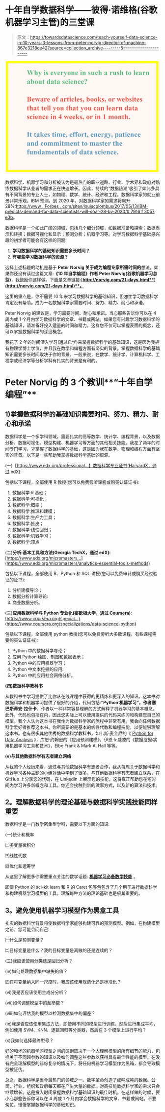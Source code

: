 # 十年自学数据科学——彼得·诺维格(谷歌机器学习主管)的三堂课

> 原文：<https://towardsdatascience.com/teach-yourself-data-science-in-10-years-3-lessons-from-peter-norvig-director-of-machine-867e3218ce42?source=collection_archive---------5----------------------->

![](img/1239ff4b7a62287e96a0c385ae536c54.png)

数据科学、机器学习和分析被认为是最热门的职业道路。行业、学术界和政府对熟练数据科学从业者的需求正在快速增长。因此，持续的“数据热潮”吸引了如此多具有不同背景的专业人士，如物理、数学、统计、经济和工程。数据科学家的就业前景非常乐观。IBM 预测，到 2020 年，对数据科学家的需求将飙升 28%:[https://www . Forbes . com/sites/louiscolombus/2017/05/13/IBM-predicts-demand-for-data-scientists-will-soar-28-by-2020/# 7916 f 3057 e3b](https://www.forbes.com/sites/louiscolumbus/2017/05/13/ibm-predicts-demand-for-data-scientists-will-soar-28-by-2020/#7916f3057e3b)。

数据科学是一个如此广阔的领域，包括几个细分领域，如数据准备和探索；数据表示和转换；数据可视化和显示；预测分析；机器学习等。对学习数据科学基础感兴趣的初学者可能会有这样的问题:

1.  **学习数据科学的基础知识需要多长时间？**
2.  **有哪些学习数据科学的资源？**

选择上述标题的动机是基于 **Peter Norvig 关于成为编程专家所需时间的**想法。如果你还没有读过这篇文章:**《10 年自学编程》作者 Peter Norvig(谷歌机器学习总监)**，我鼓励你这样做。下面是文章链接:[**http://norvig.com/21-days.html**](http://norvig.com/21-days.html)**。**

这里的重点是，你不需要 10 年来学习数据科学的基础知识，但匆忙学习数据科学肯定没有帮助。成为一名数据科学家需要时间、努力、精力、耐心和承诺。

Peter Norvig 的建议是，学习需要时间、耐心和承诺。当心那些告诉你可以在 4 周内或 1 个月内学习数据科学的文章、书籍或网站。如果您有兴趣学习数据科学的基础知识，请准备好投入适量的时间和精力，这样您不仅可以掌握表面的概念，还可以掌握数据科学的深层概念。

我花了 2 年的时间深入学习(通过自学)来掌握数据科学的基础知识，这是因为我拥有物理学博士学位，并且我在数学和编程方面有坚实的背景。掌握数据科学的基础知识需要多长时间取决于你的背景。一般来说，在数学、统计学、计算机科学、工程学或经济学等分析学科有扎实的背景是有利的。

# Peter Norvig 的 3 个教训**“十年自学编程”**

## **1)掌握数据科学的基础知识需要时间、努力、精力、耐心和承诺**

数据科学是一个多学科领域，需要扎实的高等数学、统计学、编程背景，以及数据分析、数据可视化、模型构建、机器学习等方面的其他相关技能。我花了两年的时间专门学习，才掌握了数据科学的基础，这是因为我在数学、物理和编程方面有坚实的背景。以下是一些帮助我掌握数据科学基础的资源。

(一)【https://www.edx.org/professional...】数据科学专业证书(HarvardX，通过 edX):

包括以下课程，全部使用 R 教授(您可以免费旁听课程或购买认证证书):

1.  数据科学:R 基础；
2.  数据科学:可视化；
3.  数据科学:概率；
4.  数据科学:推理和建模；
5.  数据科学:生产力工具；
6.  数据科学:扯皮；
7.  数据科学:线性回归；
8.  数据科学:机器学习；
9.  数据科学:顶点

(二)**分析:基本工具和方法(Georgia TechX，通过 edX):**[https://www.edx.org/micromasters...](https://www.edx.org/micromasters/analytics-essential-tools-methods)

包括以下课程，全部使用 R、Python 和 SQL 讲授(您可以免费审计或购买经过验证的证书):

1.  分析建模导论；
2.  数据分析计算导论:
3.  商业数据分析。

(三)**应用数据科学与 Python 专业化(密歇根大学，通过 Coursera)**:[https://www.coursera.org/special...](https://www.coursera.org/specializations/data-science-python)

包括以下课程，全部使用 python 教授(您可以免费旁听大多数课程，有些课程需要购买认证证书):

1.  Python 中的数据科学导论；
2.  应用 Python 绘图、制图和数据表示；
3.  Python 中的应用机器学习；
4.  Python 中文本挖掘的应用:
5.  Python 中的应用社会网络分析。

**(四)数据科学教科书**

从教科书中学习提供了比你从在线课程中获得的更精炼和更深入的知识。这本书对数据科学和机器学习提供了很好的介绍，代码包括:**“Python 机器学习”，作者塞巴斯蒂安·拉什卡**。作者以一种非常容易理解的方式解释了机器学习的基本概念。此外，代码也包括在内，因此您实际上可以使用提供的代码来练习和构建您自己的模型。我个人认为这本书在我作为数据科学家的旅程中非常有用。我会向任何数据科学爱好者推荐这本书。你所需要的是基本的线性代数和编程技能，以便能够理解这本书。也有很多其他优秀的数据科学教科书，如韦斯·麦金尼的《 [Python for Data Analysis](https://sushilapalwe.files.wordpress.com/2018/04/python-for-data-analytics-book.pdf) 》，库恩·约翰逊的《应用预测建模》，伊恩·h·威滕的《数据挖掘:实用机器学习工具和技术》，Eibe Frank & Mark A. Hall 等等。

**(v)与其他数据科学有志者建立网络**

从我的个人经历来看，通过与其他数据科学有志者合作，我从每周关于数据科学和机器学习各种主题的小组对话中学到了很多。与其他数据科学有志者建立联系，在 GitHub 上分享您的代码，在 LinkedIn 上展示您的技能，这将真正帮助您在短时间内学习许多新概念和工具。你还会接触到新的做事方式，以及新的算法和技术。

## **2。理解数据科学的理论基础与数据科学实践技能同样重要**

数据科学是一门数学密集型学科，需要以下方面的知识:

(一)统计和概率

㈡多变量微积分

㈢线性代数

㈣优化和运筹学

从这里了解更多你需要重点关注的数学话题: [**机器学习必备数学技能**](https://medium.com/towards-artificial-intelligence/4-math-skills-for-machine-learning-12bfbc959c92) 。

即使 Python 的 sci-kit learn 和 R 的 Caret 包等包包含了几个用于进行数据科学和构建机器学习模型的工具，理解每种方法的理论基础也是极其重要的。

## **3。避免使用机器学习模型作为黑盒工具**

扎实的数据科学背景将使数据科学家能够构建可靠的预测模型。例如，在构建模型之前，您可能会问自己:

㈠什么是预测变量？

㈡目标变量是什么？我的目标变量是离散的还是连续的？

(三)我应该使用分类还是回归分析？

(iv)如何处理数据集中缺失的值？

㈤在将变量纳入同一尺度时，我应该使用规范化还是标准化？

(vi)我是否应该使用主成分分析？

(vii)如何调整模型中的超参数？

(viii)如何评估我的模型以检测数据集中的偏差？

(ix)我是否应该使用集成方法，即使用不同的模型进行训练，然后进行集成平均，例如使用 SVM、KNN、逻辑回归等分类器，然后在 3 个模型上进行平均？

(x)我如何选择最终型号？

好的和坏的机器学习模型之间的区别取决于一个人理解模型的所有细节的能力，包括关于不同超参数的知识以及如何调整这些参数以获得具有最佳性能的模型。在没有完全理解模型的错综复杂的情况下，将任何机器学习模型作为黑箱，都会导致模型被证伪。

总之，数据科学是当今最热门的领域之一。数字革命创造了成吨成吨的数据。公司、行业、组织和政府每天都在产生大量的数据。对高技能数据科学家的需求只会继续增长。这是投入时间掌握数据科学基础知识的最佳时机。在这样做的时候，要小心那些告诉你可以在 4 周或 1 个月内学会数据科学的文章、书籍或网站。不要匆忙。慢慢掌握数据科学的基础知识。
